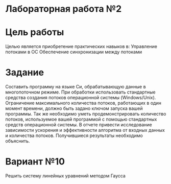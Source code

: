 # Лабораторная работа №2

# Цель работы

Целью является приобретение практических навыков в:
Управление потоками в ОС 
Обеспечение синхронизации между потоками

# Задание

Составить программу на языке Си, обрабатывающую данные в многопоточном режиме. При обработки использовать стандартные средства создания потоков операционной системы (Windows/Unix). Ограничение максимального количества потоков, работающих в один момент времени, должно быть задано ключом запуска вашей программы.
Так же необходимо уметь продемонстрировать количество потоков, используемое вашей программой с помощью стандартных средств операционной системы.
В отчете привести исследование зависимости ускорения и эффективности алгоритма от входных данных и количества потоков. Получившиеся результаты необходимо объяснить.

# Вариант №10

Решить систему линейных уравнений методом Гаусса
